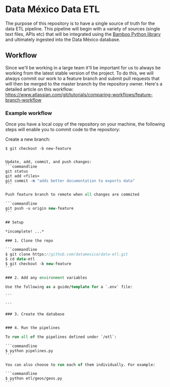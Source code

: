 # Data México Data ETL

The purpose of this repository is to have a single source of truth for the data ETL pipeline. This pipeline will begin with a variety of sources (single text files, APIs etc) that will be integrated using the [Bamboo Python library](https://github.com/Datawheel/bamboo-lib) and ultimately ingested into the Data México database.

## Workflow

Since we'll be working in a large team it'll be important for us to always be working from the latest stable version of the project. To do this, we will always commit our work to a feature branch and submit pull requests that will then be merged to the master branch by the repository owner. Here's a detailed article on this workflow: https://www.atlassian.com/git/tutorials/comparing-workflows/feature-branch-workflow

### Example workflow

Once you have a local copy of the repository on your machine, the following steps will enable you to commit code to the repository:

Create a new branch:
```commandline
$ git checkout -b new-feature
```

~~~ do your work, edit files, add new ones etc ~~~

Update, add, commit, and push changes:
```commandline
git status
git add <files>
git commit -m "adds better documentation to exports data"
```

Push feature branch to remote when all changes are commited

```commandline
git push -u origin new-feature
```

## Setup

*incomplete! ...*

### 1. Clone the repo

```commandline
$ git clone https://github.com/datamexico/data-etl.git
$ cd data-etl
$ git checkout -b new-feature
```

### 2. Add any environment variables

Use the following as a guide/template for a `.env` file:

```

```

### 3. Create the database


### 4. Run the pipelines

To run all of the pipelines defined under `/etl`:

```commandline
$ python pipelines.py
```

You can also choose to run each of them individually. For example:

```commandline
$ python etl/geos/geos.py
```
